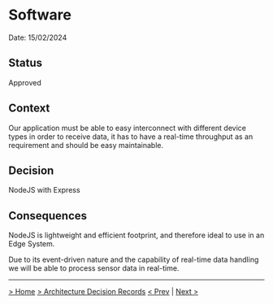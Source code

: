 # Software 

Date: 15/02/2024 

## Status

Approved

## Context

Our application must be able to easy interconnect with different device types in order to receive data, it has to have a  real-time throughput as an requirement and should be easy maintainable. 


## Decision

NodeJS with Express

## Consequences

NodeJS is lightweight and efficient footprint, and therefore ideal to use in an Edge System. 

Due to its event-driven nature and the capability of real-time data handling we will be able to process sensor data in real-time. 

---

[> Home](../README.md)    [> Architecture Decision Records](README.md)
[< Prev](02-SsystemArchietcture.md)  |  [Next >](04-EdgeGatewaySystem.md)

